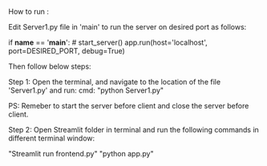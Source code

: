 How to run :

Edit Server1.py file in 'main' to run the server on desired port as follows:

if __name__ == '__main__':
    # start_server()
    app.run(host='localhost', port=DESIRED_PORT, debug=True)

Then follow below steps:

Step 1:
Open the terminal, and navigate to the location of the file 'Server1.py' and run:
cmd: "python Server1.py"

PS: Remeber to start the server before client and close the server before client.

Step 2:
Open Streamlit folder in terminal and run the following commands in different terminal window:

"Streamlit run frontend.py"
"python app.py"
